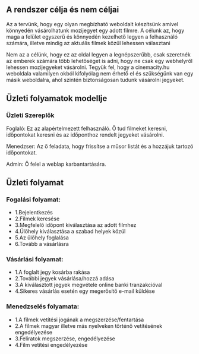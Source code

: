 ## **A rendszer célja és nem céljai**

Az a tervünk, hogy egy olyan megbízható weboldalt készítsünk amivel könnyedén vásárolhatunk mozijegyet egy adott filmre. A célunk az, hogy maga a felület egyszerű és könnyedén kezelhető legyen a felhasználó számára, illetve mindig az aktuális filmek közül lehessen választani

Nem az a célünk, hogy ez az oldal legyen a legnépszerűbb, csak szeretnék az emberek számára több lehetőséget is adni, hogy ne csak egy webhelyről lehessen mozijegyeket vásárolni. Tegyük fel, hogy a cinemacity.hu weboldala valamilyen okból kifolyólag nem érhető el és szükségünk van egy másik weboldalra, ahol szintén biztonságosan tudunk vásárolni jegyeket. 

## **Üzleti folyamatok modellje**
### Üzleti Szereplők
Foglaló: Ez az alapértelmezett felhasználó. Ő tud filmeket keresni, időpontokat keresni és az időponthoz rendelt jegyeket vásárolni.

Menedzser: Az ő feladata, hogy frissítse a műsor listát és a hozzájuk tartozó időpontokat.

Admin: Ő felel a weblap karbantartására.

## **Üzleti folyamat**
### Fogalási folyamat:
* 1.Bejelentkezés
* 2.Filmek keresése
* 3.Megfelelő időpont kiválasztása az adott filmhez
* 4.Ülőhely kiválasztása a szabad helyek közül
* 5.Az ülőhely foglalása
* 6.Tovább a vásárlásra

### Vásárlási folyamat:
* 1.A foglalt jegy kosárba rakása
* 2.További jegyek vásárlása/hozzá adása
* 3.A kiválasztott jegyek megvétele online banki tranzakcióval
* 4.Sikeres vásárlás esetén egy megerősítő e-mail küldése
  
### Menedzselés folyamata:
* 1.A filmek vetítési jogának a megszerzése/fentartása
* 2.A filmek magyar illetve más nyelveken történő vetítésének engedélyezése
* 3.Feliratok megszerzése, engedélyezése
* 4.Film vetítési engedélyezése


  

